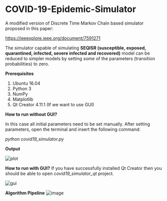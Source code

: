 # COVID-19-Epidemic-Simulator
A modified version of Discrete Time Markov Chain based simulator proposed in this paper:

https://ieeexplore.ieee.org/document/7591271

The simulator capable of simulating **SEQISR (susceptible, exposed, quarantined, infected, severe infected and recovered)** model can be reduced to simpler models by setting some of the parameters (transition probabilities) to zero. 


**Prerequisites**
1. Ubuntu 16.04
2. Python 3
3. NumPy
4. Matplotlib
5. Qt Creator 4.11.1 (If we want to use GUI)


 **How to run without GUI?**
 
In this case all initial parameters need to be set manually. After setting parameters, open the terminal and insert the following command: 
 
 *python covid19_simulator.py*
 
 **Output**
 
 ![plot](https://raw.githubusercontent.com/akuzdeuov/COVID-19-Stochastic-Simulator/master/plot.png)
 
 **How to run with GUI?**
 If you have successfully installed Qt Creator then you should be able to open *covid19_simulator_qt* project.
 
 ![gui](https://raw.githubusercontent.com/akuzdeuov/COVID-19-Epidemic-Simulator/master/qt_gui.png)
 
 

**Algorithm Pipeline**
![image](https://raw.githubusercontent.com/akuzdeuov/COVID-19-Stochastic-Simulator/master/covid_epidemic_statechart.png)
